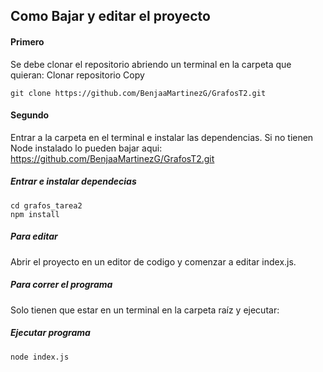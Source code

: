 ## Como Bajar y editar el proyecto
#### Primero
Se debe clonar el repositorio abriendo un terminal en la carpeta que quieran:
Clonar repositorio
 Copy
```
git clone https://github.com/BenjaaMartinezG/GrafosT2.git
```
#### Segundo 
Entrar a la carpeta en el terminal e instalar las dependencias. Si no tienen Node instalado lo pueden bajar aqui: https://github.com/BenjaaMartinezG/GrafosT2.git

##### Entrar e instalar dependecias
```
cd grafos_tarea2
npm install
```
##### Para editar 
Abrir el proyecto en un editor de codigo y comenzar a editar index.js.
##### Para correr el programa 
Solo tienen que estar en un terminal en la carpeta raíz y ejecutar:

##### Ejecutar programa

```
node index.js
```
